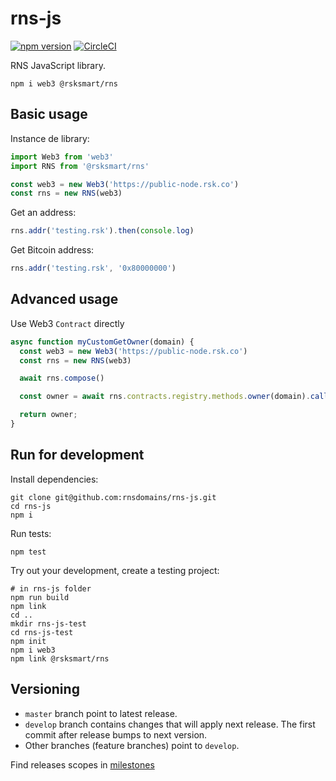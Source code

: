 # rns-js

[![npm version](https://badge.fury.io/js/%40rsksmart%2Frns.svg)](https://badge.fury.io/js/%40rsksmart%2Frns)
[![CircleCI](https://circleci.com/gh/rnsdomains/rns-js.svg?style=svg)](https://circleci.com/gh/rnsdomains/rns-js)

RNS JavaScript library.

```
npm i web3 @rsksmart/rns
```

## Basic usage

Instance de library:

```javascript
import Web3 from 'web3'
import RNS from '@rsksmart/rns'

const web3 = new Web3('https://public-node.rsk.co')
const rns = new RNS(web3)
```

Get an address:
```javascript
rns.addr('testing.rsk').then(console.log)
```

Get Bitcoin address:
```javascript
rns.addr('testing.rsk', '0x80000000')
```

## Advanced usage

Use Web3 `Contract` directly

```javascript
async function myCustomGetOwner(domain) {
  const web3 = new Web3('https://public-node.rsk.co')
  const rns = new RNS(web3)

  await rns.compose()

  const owner = await rns.contracts.registry.methods.owner(domain).call()

  return owner;
}
```

## Run for development

Install dependencies:

```
git clone git@github.com:rnsdomains/rns-js.git
cd rns-js
npm i
```

Run tests:

```
npm test
```

Try out your development, create a testing project:

```
# in rns-js folder
npm run build
npm link
cd ..
mkdir rns-js-test
cd rns-js-test
npm init
npm i web3
npm link @rsksmart/rns
```

## Versioning

- `master` branch point to latest release.
- `develop` branch contains changes that will apply next release. The first commit after release bumps to next version.
- Other branches (feature branches) point to `develop`.

Find releases scopes in [milestones](https://github.com/rnsdomains/rns-js/milestones)
